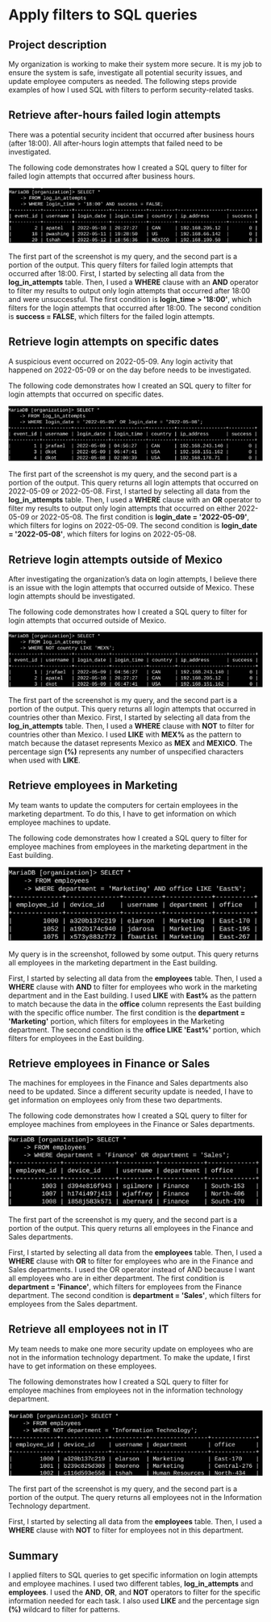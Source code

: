 # Apply filters to SQL queries

## Project description
My organization is working to make their system more secure. It is my job to ensure the system is safe, investigate all potential security issues, and update employee computers as needed. The following steps provide examples of how I used SQL with filters to perform security-related tasks.

## Retrieve after-hours failed login attempts
There was a potential security incident that occurred after business hours (after 18:00). All after-hours login attempts that failed need to be investigated.

The following code demonstrates how I created a SQL query to filter for failed login attempts that occurred after business hours.

![](/docs/sql1.png)

The first part of the screenshot is my query, and the second part is a portion of the output. This query filters for failed login attempts that occurred after 18:00. First, I started by selecting all data from the **log_in_attempts** table. Then, I used a **WHERE** clause with an **AND** operator to filter my results to output only login attempts that occurred after 18:00 and were unsuccessful. The first condition is **login_time > '18:00'**, which filters for the login attempts that occurred after 18:00. The second condition is **success = FALSE**, which filters for the failed login attempts.

## Retrieve login attempts on specific dates
A suspicious event occurred on 2022-05-09. Any login activity that happened on 2022-05-09 or on the day before needs to be investigated.

The following code demonstrates how I created an SQL query to filter for login attempts that occurred on specific dates.

![](/docs/sql2.png)

The first part of the screenshot is my query, and the second part is a portion of the output. This query returns all login attempts that occurred on 2022-05-09 or 2022-05-08. First, I started by selecting all data from the **log_in_attempts** table. Then, I used a **WHERE** clause with an **OR** operator to filter my results to output only login attempts that occurred on either 2022-05-09 or 2022-05-08. The first condition is **login_date = '2022-05-09'**, which filters for logins on 2022-05-09. The second condition is **login_date = '2022-05-08'**, which filters for logins on 2022-05-08.

## Retrieve login attempts outside of Mexico
After investigating the organization’s data on login attempts, I believe there is an issue with the login attempts that occurred outside of Mexico. These login attempts should be investigated.

The following code demonstrates how I created a SQL query to filter for login attempts that occurred outside of Mexico.

![](/docs/sql3.png)

The first part of the screenshot is my query, and the second part is a portion of the output. This query returns all login attempts that occurred in countries other than Mexico. First, I started by selecting all data from the **log_in_attempts** table. Then, I used a **WHERE** clause with **NOT** to filter for countries other than Mexico. I used **LIKE** with **MEX%** as the pattern to match because the dataset represents Mexico as **MEX** and **MEXICO**. The percentage sign **(%)** represents any number of unspecified characters when used with **LIKE**.

## Retrieve employees in Marketing
My team wants to update the computers for certain employees in the marketing department. To do this, I have to get information on which employee machines to update.

The following code demonstrates how I created a SQL query to filter for employee machines from employees in the marketing department in the East building.

![](/docs/sql4.png)

My query is in the screenshot, followed by some output. This query returns all employees in the marketing department in the East building. 

First, I started by selecting all data from the **employees** table. Then, I used a **WHERE** clause with **AND** to filter for employees who work in the marketing department and in the East building. I used **LIKE** with **East%** as the pattern to match because the data in the **office** column represents the East building with the specific office number. The first condition is the **department = 'Marketing'** portion, which filters for employees in the Marketing department. The second condition is the **office LIKE 'East%'** portion, which filters for employees in the East building.

## Retrieve employees in Finance or Sales
The machines for employees in the Finance and Sales departments also need to be updated. Since a different security update is needed, I have to get information on employees only from these two departments.

The following code demonstrates how I created a SQL query to filter for employee machines from employees in the Finance or Sales departments.

![](/docs/sql5.png)

The first part of the screenshot is my query, and the second part is a portion of the output. This query returns all employees in the Finance and Sales departments. 

First, I started by selecting all data from the **employees** table. Then, I used a **WHERE** clause with **OR** to filter for employees who are in the Finance and Sales departments. I used the OR operator instead of AND because I want all employees who are in either department. The first condition is **department = 'Finance'**, which filters for employees from the Finance department. The second condition is **department = 'Sales'**, which filters for employees from the Sales department.

## Retrieve all employees not in IT
My team needs to make one more security update on employees who are not in the information technology department. To make the update, I first have to get information on these employees.

The following demonstrates how I created a SQL query to filter for employee machines from employees not in the information technology department.

![](/docs/sql6.png)

The first part of the screenshot is my query, and the second part is a portion of the output. The query returns all employees not in the Information Technology department. 

First, I started by selecting all data from the **employees** table. Then, I used a **WHERE** clause with **NOT** to filter for employees not in this department.

## Summary
I applied filters to SQL queries to get specific information on login attempts and employee machines. I used two different tables, **log_in_attempts** and **employees**. I used the **AND**, **OR**, and **NOT** operators to filter for the specific information needed for each task. I also used **LIKE** and the percentage sign **(%)** wildcard to filter for patterns.